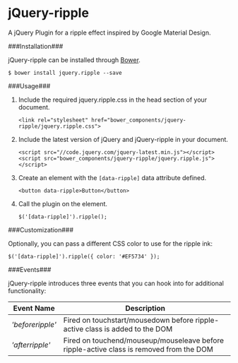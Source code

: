 jQuery-ripple
=============

A jQuery Plugin for a ripple effect inspired by Google Material Design.

###Installation###

jQuery-ripple can be installed through [Bower](http://bower.io/).

    $ bower install jquery.ripple --save

###Usage###

1. Include the required jquery.ripple.css in the head section of your document.

    ```
    <link rel="stylesheet" href="bower_components/jquery-ripple/jquery.ripple.css">
    ```
2. Include the latest version of jQuery and jQuery-ripple in your document.

    ```
    <script src="//code.jquery.com/jquery-latest.min.js"></script>
    <script src="bower_components/jquery-ripple/jquery.ripple.js"></script>
    ```
3. Create an element with the `[data-ripple]` data attribute defined.

    ```
    <button data-ripple>Button</button>
    ```
4. Call the plugin on the element.

    ```
    $('[data-ripple]').ripple();
    ```

###Customization###

Optionally, you can pass a different CSS color to use for the ripple ink:

```
$('[data-ripple]').ripple({ color: '#EF5734' });
```

###Events###

jQuery-ripple introduces three events that you can hook into for additional functionality:

| Event Name | Description |
|----------------|-----------------------------------------------------------------------------------------------------|
| *'beforeripple'* | Fired on touchstart/mousedown before ripple-active class is added to the DOM |
| *'afterripple'* | Fired on touchend/mouseup/mouseleave before ripple-active class is removed from the DOM |
